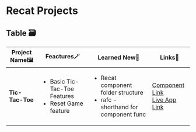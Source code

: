 # Recat Projects
<!-- <ul><li></li></ul> -->

## Table 🗃️
| **Project Name🖼️** | **Feactures🪄** | **Learned New📖** | **Links💬** |
|-----------|-------------------|---------------|---------------|
|**Tic-Tac-Toe**|<ul><li>Basic Tic-Tac-Toe Features</li><li>Reset Game feature</li></ul>|<ul><li>Recat component folder structure</li><li>rafc - shorthand for component func</li></ul>|[Component Link](./src/Components/TicTacToe/TicTacToe.jsx) <br> [Live App Link](https://tic-tac-toe-manik.netlify.app/)|